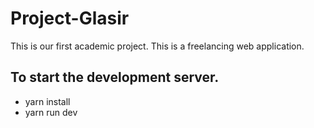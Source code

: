 # Project-Glasir
This is our first academic project. This is a freelancing web application.

## To start the development server.
 - yarn install
 - yarn run dev
 
